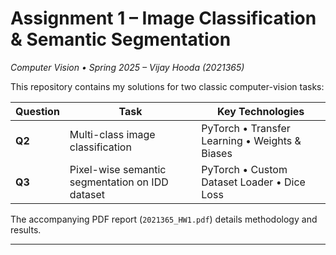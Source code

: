 # Assignment 1 – Image Classification & Semantic Segmentation  
*Computer Vision • Spring 2025 – Vijay Hooda (2021365)*

This repository contains my solutions for two classic computer-vision tasks:

| Question | Task | Key Technologies |
|----------|------|------------------|
| **Q2**   | Multi-class image classification | PyTorch • Transfer Learning • Weights & Biases |
| **Q3**   | Pixel-wise semantic segmentation on IDD dataset | PyTorch • Custom Dataset Loader • Dice Loss |

The accompanying PDF report (`2021365_HW1.pdf`) details methodology and results.

---



